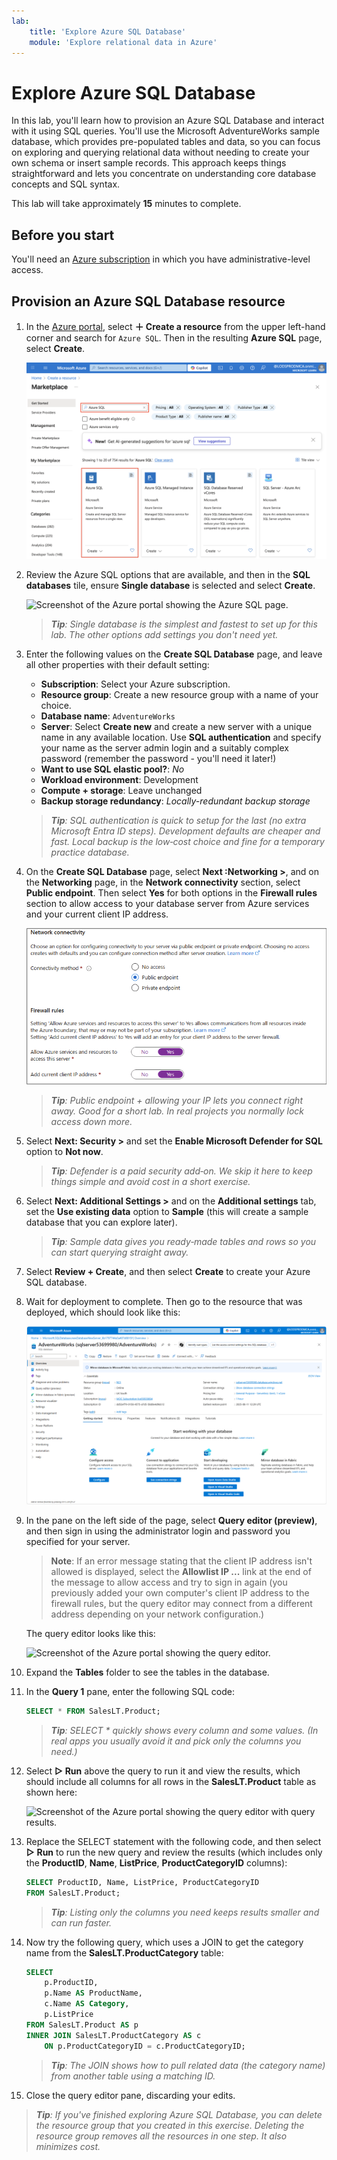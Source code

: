 ```yaml
---
lab:
    title: 'Explore Azure SQL Database'
    module: 'Explore relational data in Azure'
---
```


# Explore Azure SQL Database

In this lab, you'll learn how to provision an Azure SQL Database and interact with it using SQL queries. You'll use the Microsoft AdventureWorks sample database, which provides pre-populated tables and data, so you can focus on exploring and querying relational data without needing to create your own schema or insert sample records. This approach keeps things straightforward and lets you concentrate on understanding core database concepts and SQL syntax.

This lab will take approximately **15** minutes to complete.

## Before you start

You'll need an [Azure subscription](https://azure.microsoft.com/free) in which you have administrative-level access.

## Provision an Azure SQL Database resource

1. In the [Azure portal](https://portal.azure.com?azure-portal=true), select **&#65291; Create a resource** from the upper left-hand corner and search for `Azure SQL`. Then in the resulting **Azure SQL** page, select **Create**.

    ![Screenshot of the Azure Portal showing Azure SQL in the marketplace](images/azure-sql-marketplace.png)

1. Review the Azure SQL options that are available, and then in the **SQL databases** tile, ensure **Single database** is selected and select **Create**.

    ![Screenshot of the Azure portal showing the Azure SQL page.](images/azure-sql-portal.png)

    > _**Tip**: Single database is the simplest and fastest to set up for this lab. The other options add settings you don't need yet._

1. Enter the following values on the **Create SQL Database** page, and leave all other properties with their default setting:
    - **Subscription**: Select your Azure subscription.
    - **Resource group**: Create a new resource group with a name of your choice.
    - **Database name**: `AdventureWorks`
    - **Server**:  Select **Create new** and create a new server with a unique name in any available location. Use **SQL authentication** and specify your name as the server admin login and a suitably complex password (remember the password - you'll need it later!)
    - **Want to use SQL elastic pool?**: *No*
    - **Workload environment**: Development
    - **Compute + storage**: Leave unchanged
    - **Backup storage redundancy**: *Locally-redundant backup storage*

    > _**Tip**: SQL authentication is quick to setup for the last (no extra Microsoft Entra ID steps). Development defaults are cheaper and fast. Local backup is the low‑cost choice and fine for a temporary practice database._

1. On the **Create SQL Database** page, select **Next :Networking >**, and on the **Networking** page, in the **Network connectivity** section, select **Public endpoint**. Then select **Yes** for both options in the **Firewall rules** section to allow access to your database server from Azure services and your current client IP address.

    ![Screenshot of the Azure Portal showing the network settings for the SQL database](images/sql-database-network.png)

    > _**Tip**: Public endpoint + allowing your IP lets you connect right away. Good for a short lab. In real projects you normally lock access down more._

1. Select **Next: Security >** and set the **Enable Microsoft Defender for SQL** option to **Not now**.

    > _**Tip**: Defender is a paid security add‑on. We skip it here to keep things simple and avoid cost in a short exercise._

1. Select **Next: Additional Settings >** and on the **Additional settings** tab, set the **Use existing data** option to **Sample** (this will create a sample database that you can explore later).

    > _**Tip**: Sample data gives you ready‑made tables and rows so you can start querying straight away._

1. Select **Review + Create**, and then select **Create** to create your Azure SQL database.

1. Wait for deployment to complete. Then go to the resource that was deployed, which should look like this:

    ![Screenshot of the Azure portal showing the SQL Database page.](images/sql-database-portal.png)

1. In the pane on the left side of the page, select **Query editor (preview)**, and then sign in using the administrator login and password you specified for your server.
    
    >**Note**: If an error message stating that the client IP address isn't allowed is displayed, select the **Allowlist IP ...** link at the end of the message to allow access and try to sign in again (you previously added your own computer's client IP address to the firewall rules, but the query editor may connect from a different address depending on your network configuration.)
    
    The query editor looks like this:
    
    ![Screenshot of the Azure portal showing the query editor.](images/query-editor.png)

1. Expand the **Tables** folder to see the tables in the database.

1. In the **Query 1** pane, enter the following SQL code:

    ```sql
   SELECT * FROM SalesLT.Product;
    ```

    > _**Tip**: SELECT * quickly shows every column and some values. (In real apps you usually avoid it and pick only the columns you need.)_

1. Select **&#9655; Run** above the query to run it and view the results, which should include all columns for all rows in the **SalesLT.Product** table as shown here:

    ![Screenshot of the Azure portal showing the query editor with query results.](images/sql-query-results.png)

1. Replace the SELECT statement with the following code, and then select **&#9655; Run** to run the new query and review the results (which includes only the **ProductID**, **Name**, **ListPrice**, **ProductCategoryID** columns):

    ```sql
   SELECT ProductID, Name, ListPrice, ProductCategoryID
   FROM SalesLT.Product;
    ```

    > _**Tip**: Listing only the columns you need keeps results smaller and can run faster._

1. Now try the following query, which uses a JOIN to get the category name from the **SalesLT.ProductCategory** table:

    ```sql
    SELECT 
        p.ProductID, 
        p.Name AS ProductName,
        c.Name AS Category, 
        p.ListPrice
    FROM SalesLT.Product AS p
    INNER JOIN SalesLT.ProductCategory AS c 
        ON p.ProductCategoryID = c.ProductCategoryID;
    ```

    > _**Tip**: The JOIN shows how to pull related data (the category name) from another table using a matching ID._

1. Close the query editor pane, discarding your edits.

> _**Tip**: If you've finished exploring Azure SQL Database, you can delete the resource group that you created in this exercise. Deleting the resource group removes all the resources in one step. It also minimizes cost._
